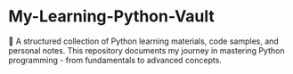 # My-Learning-Python-Vault
 🐍 A structured collection of Python learning materials, code samples, and personal notes. This repository documents my journey in mastering Python programming - from fundamentals to advanced concepts.
